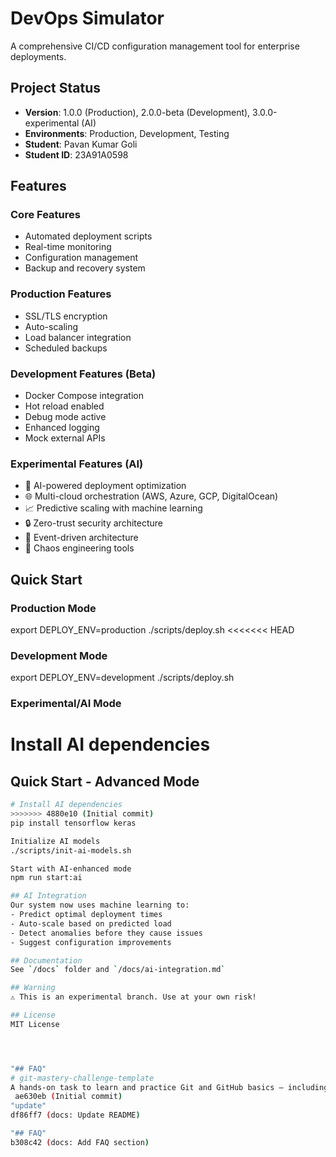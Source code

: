 
# DevOps Simulator

A comprehensive CI/CD configuration management tool for enterprise deployments.

## Project Status
- **Version**: 1.0.0 (Production), 2.0.0-beta (Development), 3.0.0-experimental (AI)
- **Environments**: Production, Development, Testing
- **Student**: Pavan Kumar Goli
- **Student ID**: 23A91A0598

## Features

### Core Features
- Automated deployment scripts
- Real-time monitoring
- Configuration management
- Backup and recovery system

### Production Features
- SSL/TLS encryption
- Auto-scaling
- Load balancer integration
- Scheduled backups

### Development Features (Beta)
- Docker Compose integration
- Hot reload enabled
- Debug mode active
- Enhanced logging
- Mock external APIs

### Experimental Features (AI)
- 🤖 AI-powered deployment optimization
- 🌐 Multi-cloud orchestration (AWS, Azure, GCP, DigitalOcean)
- 📈 Predictive scaling with machine learning
- 🔒 Zero-trust security architecture
- 🌊 Event-driven architecture
- 🎯 Chaos engineering tools

## Quick Start

### Production Mode
export DEPLOY_ENV=production
./scripts/deploy.sh
<<<<<<< HEAD

### Development Mode
export DEPLOY_ENV=development
./scripts/deploy.sh

### Experimental/AI Mode
Install AI dependencies
=======
## Quick Start - Advanced Mode
```bash
# Install AI dependencies
>>>>>>> 4880e10 (Initial commit)
pip install tensorflow keras

Initialize AI models
./scripts/init-ai-models.sh

Start with AI-enhanced mode
npm run start:ai

## AI Integration
Our system now uses machine learning to:
- Predict optimal deployment times
- Auto-scale based on predicted load
- Detect anomalies before they cause issues
- Suggest configuration improvements

## Documentation
See `/docs` folder and `/docs/ai-integration.md`

## Warning
⚠️ This is an experimental branch. Use at your own risk!

## License
MIT License




"## FAQ" 
# git-mastery-challenge-template
A hands-on task to learn and practice Git and GitHub basics — including commits, branches, pull requests, and collaboration.
 ae630eb (Initial commit)
"update" 
df86ff7 (docs: Update README)

"## FAQ" 
b308c42 (docs: Add FAQ section)
